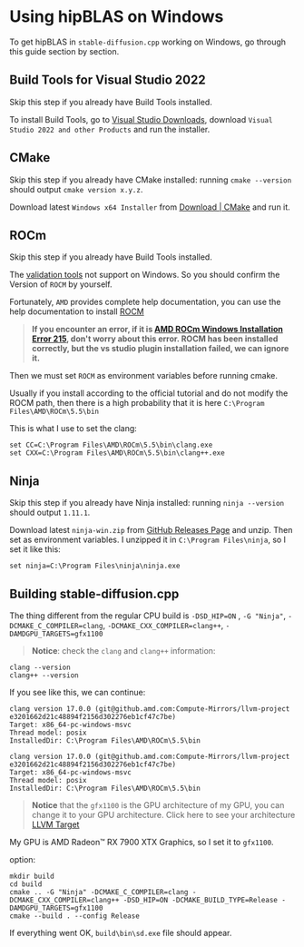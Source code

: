 # Using hipBLAS on Windows

To get hipBLAS in `stable-diffusion.cpp` working on Windows, go through this guide section by section.

## Build Tools for Visual Studio 2022

Skip this step if you already have Build Tools installed.

To install Build Tools, go to [Visual Studio Downloads](https://visualstudio.microsoft.com/vs/), download `Visual Studio 2022 and other Products` and run the installer.

## CMake

Skip this step if you already have CMake installed: running `cmake --version` should output `cmake version x.y.z`.

Download latest `Windows x64 Installer` from [Download | CMake](https://cmake.org/download/) and run it.

## ROCm

Skip this step if you already have Build Tools installed.

The [validation tools](https://rocm.docs.amd.com/en/latest/reference/validation_tools.html) not support on Windows. So you should confirm the Version of `ROCM` by yourself.

Fortunately, `AMD` provides complete help documentation, you can use the help documentation to install [ROCM](https://rocm.docs.amd.com/en/latest/deploy/windows/quick_start.html)

>**If you encounter an error, if it is [AMD ROCm Windows Installation Error 215](https://github.com/RadeonOpenCompute/ROCm/issues/2363), don't worry about this error. ROCM has been installed correctly, but the vs studio plugin installation failed, we can ignore it.**

Then we must set `ROCM` as environment variables before running cmake.

Usually if you install according to the official tutorial and do not modify the ROCM path, then there is a high probability that it is here `C:\Program Files\AMD\ROCm\5.5\bin`

This is what I use to set the clang:
```Commandline
set CC=C:\Program Files\AMD\ROCm\5.5\bin\clang.exe
set CXX=C:\Program Files\AMD\ROCm\5.5\bin\clang++.exe
```

## Ninja

Skip this step if you already have Ninja installed: running `ninja --version` should output `1.11.1`.

Download latest `ninja-win.zip` from [GitHub Releases Page](https://github.com/ninja-build/ninja/releases/tag/v1.11.1) and unzip. Then set as environment variables. I unzipped it in `C:\Program Files\ninja`, so I set it like this:

```Commandline
set ninja=C:\Program Files\ninja\ninja.exe
```
## Building stable-diffusion.cpp

The thing different from the regular CPU build is `-DSD_HIP=ON` ,
`-G "Ninja"`, `-DCMAKE_C_COMPILER=clang`, `-DCMAKE_CXX_COMPILER=clang++`, `-DAMDGPU_TARGETS=gfx1100`

>**Notice**: check the `clang` and `clang++` information:
```Commandline
clang --version
clang++ --version
```

If you see like this, we can continue:
```
clang version 17.0.0 (git@github.amd.com:Compute-Mirrors/llvm-project e3201662d21c48894f2156d302276eb1cf47c7be)
Target: x86_64-pc-windows-msvc
Thread model: posix
InstalledDir: C:\Program Files\AMD\ROCm\5.5\bin
```

```
clang version 17.0.0 (git@github.amd.com:Compute-Mirrors/llvm-project e3201662d21c48894f2156d302276eb1cf47c7be)
Target: x86_64-pc-windows-msvc
Thread model: posix
InstalledDir: C:\Program Files\AMD\ROCm\5.5\bin
```

>**Notice** that the `gfx1100` is the GPU architecture of my GPU, you can change it to your GPU architecture. Click here to see your architecture [LLVM Target](https://rocm.docs.amd.com/en/latest/release/windows_support.html#windows-supported-gpus)

My GPU is AMD Radeon™ RX 7900 XTX Graphics, so I set it to `gfx1100`.

option:

```commandline
mkdir build
cd build
cmake .. -G "Ninja" -DCMAKE_C_COMPILER=clang -DCMAKE_CXX_COMPILER=clang++ -DSD_HIP=ON -DCMAKE_BUILD_TYPE=Release -DAMDGPU_TARGETS=gfx1100
cmake --build . --config Release
```

If everything went OK, `build\bin\sd.exe` file should appear.
